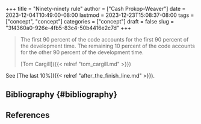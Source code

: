 +++
title = "Ninety-ninety rule"
author = ["Cash Prokop-Weaver"]
date = 2023-12-04T10:49:00-08:00
lastmod = 2023-12-23T15:08:37-08:00
tags = ["concept", "concept"]
categories = ["concept"]
draft = false
slug = "3f4360a0-926e-4fb5-83c4-50b4416e2c7d"
+++

> The first 90 percent of the code accounts for the first 90 percent of the development time. The remaining 10 percent of the code accounts for the other 90 percent of the development time.
>
> [Tom Cargill]({{< relref "tom_cargill.md" >}})

See [The last 10%]({{< relref "after_the_finish_line.md" >}}).


## Bibliography {#bibliography}

## References

<style>.csl-entry{text-indent: -1.5em; margin-left: 1.5em;}</style><div class="csl-bib-body">
</div>
